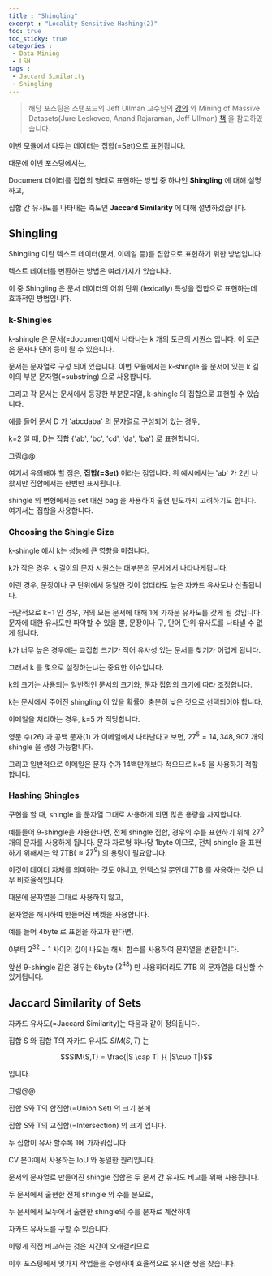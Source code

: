 ```yaml
---
title : "Shingling"
excerpt : "Locality Sensitive Hashing(2)"
toc: true
toc_sticky: true
categories :	
 - Data Mining
 - LSH
tags :
 - Jaccard Similarity
 - Shingling
---
```


> 해당 포스팅은 스탠포드의 Jeff Ullman 교수님의 [강의](https://www.youtube.com/playlist?list=PLLssT5z_DsK9JDLcT8T62VtzwyW9LNepV&app=desktop) 와 Mining of Massive Datasets(Jure Leskovec, Anand Rajaraman, Jeff Ullman) [책](http://www.mmds.org/) 을 참고하였습니다.

이번 모듈에서 다루는 데이터는 집합(=Set)으로 표현됩니다. 

때문에 이번 포스팅에서는,

Document 데이터를 집합의 형태로 표현하는 방법 중 하나인 **Shingling** 에 대해 설명하고,

집합 간 유사도를 나타내는 측도인 **Jaccard Similarity** 에 대해 설명하겠습니다.



## Shingling

Shingling 이란 텍스트 데이터(문서, 이메일 등)를 집합으로 표현하기 위한 방법입니다. 

텍스트 데이터를 변환하는 방법은 여러가지가 있습니다. 

이 중 Shingling 은 문서 데이터의 어휘 단위 (lexically) 특성을 집합으로 표현하는데 효과적인 방법입니다. 



### k-Shingles

k-shingle 은 문서(=document)에서 나타나는 k 개의 토큰의 시퀀스 입니다. 이 토큰은 문자나 단어 등이 될 수 있습니다.

문서는 문자열로 구성 되어 있습니다. 이번 모듈에서는 k-shingle 을 문서에 있는 k 길이의 부분 문자열(=substring) 으로 사용합니다.

그리고 각 문서는 문서에서 등장한 부분문자열, k-shingle 의 집합으로 표현할 수 있습니다. 

예를 들어 문서 D 가 'abcdaba' 의 문자열로 구성되어 있는 경우,

k=2 일 때, D는 집합 {'ab', 'bc', 'cd', 'da', 'ba'} 로 표현합니다. 

그림@@

여기서 유의해야 할 점은, **집합(=Set)** 이라는 점입니다. 위 예시에서는 'ab' 가 2번 나왔지만 집합에서는 한번만 표시됩니다. 

shingle 의 변형에서는 set 대신 bag 을 사용하여 출현 빈도까지 고려하기도 합니다. 여기서는 집합을 사용합니다.



### Choosing the Shingle Size

k-shingle 에서 k는 성능에 큰 영향을 미칩니다.

k가 작은 경우, k 길이의 문자 시퀀스는 대부분의 문서에서 나타나게됩니다. 

이런 경우, 문장이나 구 단위에서 동일한 것이 없더라도 높은 자카드 유사도나 산출됩니다.

극단적으로 k=1 인 경우, 거의 모든 문서에 대해 1에 가까운 유사도를 갖게 될 것입니다. 문자에 대한 유사도만 파악할 수 있을 뿐, 문장이나 구, 단어 단위 유사도를 나타낼 수 없게 됩니다. 

k가 너무 높은 경우에는 교집합 크기가 적어 유사성 있는 문서를 찾기가 어렵게 됩니다.     

그래서 k 를 몇으로 설정하는냐는 중요한 이슈입니다.

 

k의 크기는 사용되는 일반적인 문서의 크기와, 문자 집합의 크기에 따라 조정합니다. 

k는 문서에서 주어진 shingling 이 있을 확률이 충분히 낮은 것으로 선택되어야 합니다.

이메일을 처리하는 경우, k=5 가 적당합니다. 

영문 수(26) 과 공백 문자(1) 가 이메일에서 나타난다고 보면, $27^5 = 14,348,907$  개의 shingle 을 생성 가능합니다. 

그리고 일반적으로 이메일은 문자 수가 14백만개보다 적으므로 k=5 을 사용하기 적합합니다. 



### Hashing Shingles

구현을 할 때, shingle 을 문자열 그대로 사용하게 되면 많은 용량을 차지합니다.  

예를들어 9-shingle을 사용한다면, 전체 shingle 집합, 경우의 수를 표현하기 위해 $27^9$ 개의 문자를 사용하게 됩니다. 문자 자료형 하나당 1byte 이므로, 전체 shingle 을 표현하기 위해서는 약 7TB($\approx 27^9$) 의 용량이 필요합니다.

이것이 데이터 자체를 의미하는 것도 아니고, 인덱스일 뿐인데 7TB 를 사용하는 것은 너무 비효율적입니다.

때문에 문자열을 그대로 사용하지 않고,

문자열을 해시하여 만들어진 버켓을 사용합니다.

예를 들어 4byte 로 표현을 하고자 한다면,

0부터 $2^{32} -1$ 사이의 값이 나오는 해시 함수를 사용하여 문자열을 변환합니다. 

앞선 9-shingle 같은 경우는 6byte ($2^{48}$) 만 사용하더라도 7TB 의 문자열을 대신할 수 있게됩니다.







## Jaccard Similarity of Sets

자카드 유사도(=Jaccard Similarity)는 다음과 같이 정의됩니다. 

집합 S 와 집합 T의 자카드 유사도 $SIM(S,T)$ 는

$$SIM(S,T) = \frac{|S \cap T| }{ |S\cup T|}$$

입니다. 

그림@@

집합 S와 T의 합집합(=Union Set) 의 크기 분에 

집합 S와 T의 교집합(=Intersection) 의 크기 입니다.

두 집합이 유사 할수록 1에 가까워집니다. 

CV 분야에서 사용하는 IoU 와 동일한 원리입니다. 







문서의 문자열로 만들어진 shingle 집합은 두 문서 간 유사도 비교를 위해 사용됩니다.

두 문서에서 출현한 전체 shingle 의 수를 분모로,

두 문서에서 모두에서 출현한 shingle의 수를 분자로 계산하여

자카드 유사도를 구할 수 있습니다.



이렇게 직접 비교하는 것은 시간이 오래걸리므로

이후 포스팅에서 몇가지 작업들을 수행하여 효율적으로 유사한 쌍을 찾습니다. 

